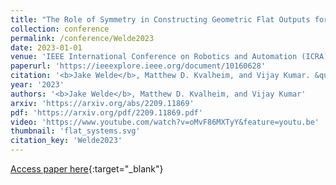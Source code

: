 ```yaml
---
title: "The Role of Symmetry in Constructing Geometric Flat Outputs for Free-Flying Robotic Systems"
collection: conference
permalink: /conference/Welde2023
date: 2023-01-01
venue: 'IEEE International Conference on Robotics and Automation (ICRA)'
paperurl: 'https://ieeexplore.ieee.org/document/10160628'
citation: '<b>Jake Welde</b>, Matthew D. Kvalheim, and Vijay Kumar. &quot;The Role of Symmetry in Constructing Geometric Flat Outputs for Free-Flying Robotic Systems.&quot; IEEE International Conference on Robotics and Automation (ICRA), 2023.'
year: '2023'
authors: '<b>Jake Welde</b>, Matthew D. Kvalheim, and Vijay Kumar'
arxiv: 'https://arxiv.org/abs/2209.11869'
pdf: 'https://arxiv.org/pdf/2209.11869.pdf'
video: 'https://www.youtube.com/watch?v=oMvF86MXTyY&feature=youtu.be'
thumbnail: 'flat_systems.svg'
citation_key: 'Welde2023'
---
```

[Access paper here](https://ieeexplore.ieee.org/document/10160628){:target="_blank"}
